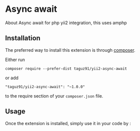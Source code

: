 Async await
===========
About Async await for php yii2 integration, this uses amphp

Installation
------------

The preferred way to install this extension is through [composer](http://getcomposer.org/download/).

Either run

```
composer require --prefer-dist taguz91/yii2-async-await
```

or add

```
"taguz91/yii2-async-await": "~1.0.0"
```

to the require section of your `composer.json` file.


Usage
-----

Once the extension is installed, simply use it in your code by  :
